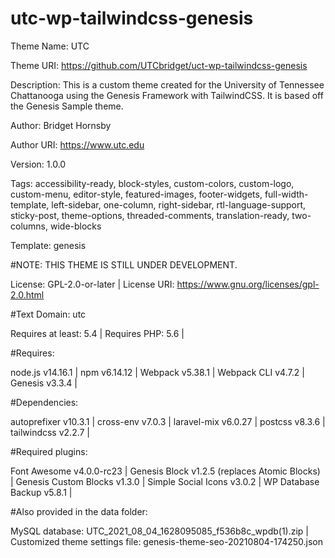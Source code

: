 # utc-wp-tailwindcss-genesis

Theme Name: UTC

Theme URI: https://github.com/UTCbridget/uct-wp-tailwindcss-genesis

Description: This is a custom theme created for the University of Tennessee Chattanooga using the Genesis Framework with TailwindCSS. It is based off the Genesis Sample theme.

Author: Bridget Hornsby

Author URI: https://www.utc.edu

Version: 1.0.0

Tags: accessibility-ready, block-styles, custom-colors, custom-logo, custom-menu, editor-style, featured-images, footer-widgets, full-width-template, left-sidebar, one-column, right-sidebar, rtl-language-support, sticky-post, theme-options, threaded-comments, translation-ready, two-columns, wide-blocks

Template: genesis

#NOTE: THIS THEME IS STILL UNDER DEVELOPMENT.

License: GPL-2.0-or-later | 
License URI: https://www.gnu.org/licenses/gpl-2.0.html

#Text Domain: utc

Requires at least: 5.4 | 
Requires PHP: 5.6 | 

#Requires:

node.js v14.16.1 | 
npm v6.14.12 | 
Webpack v5.38.1 | 
Webpack CLI v4.7.2 | 
Genesis v3.3.4 | 

#Dependencies:

autoprefixer v10.3.1 | 
cross-env v7.0.3 | 
laravel-mix v6.0.27 | 
postcss v8.3.6 | 
tailwindcss v2.2.7 | 

#Required plugins:

Font Awesome v4.0.0-rc23 | 
Genesis Block v1.2.5 (replaces Atomic Blocks) | 
Genesis Custom Blocks v1.3.0 | 
Simple Social Icons v3.0.2 | 
WP Database Backup v5.8.1 | 

#Also provided in the data folder:

MySQL database: UTC_2021_08_04_1628095085_f536b8c_wpdb(1).zip | 
Customized theme settings file: genesis-theme-seo-20210804-174250.json
